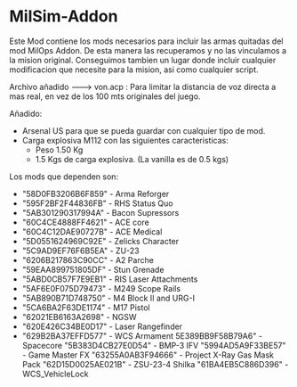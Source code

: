 # MilSim-Addon

Este Mod contiene los mods necesarios para incluir las armas quitadas del mod MilOps Addon. De esta manera las recuperamos y no las vinculamos a la mision original. Conseguimos tambien un lugar donde incluir cualquier modificacion que necesite para la mision, asi como cualquier script.

Archivo añadido ---> von.acp : Para limitar la distancia de voz directa a mas real, en vez de los 100 mts originales del juego.

Añadido:
- Arsenal US para que se pueda guardar con cualquier tipo de mod.
- Carga explosiva M112 con las siguientes caracteristicas:
  - Peso 1.50 Kg
  - 1.5 Kgs de carga explosiva. (La vanilla es de 0.5 kgs) 

Los mods que dependen son:

- "58D0FB3206B6F859" - Arma Reforger
- "595F2BF2F44836FB" - RHS Status Quo
- "5AB301290317994A" - Bacon Supressors
- "60C4CE4888FF4621" - ACE core
- "60C4C12DAE90727B" - ACE Medical
- "5D0551624969C92E" - Zelicks Character
- "5C9AD9EF76F6B5EA" - ZU-23
- "6206B217863C90CC" - A2 Parche
- "59EAA899751805DF" - Stun Grenade
- "5ABD0CB57F7E9EB1" - RIS Laser Attachments
- "5AF6E0F075D79473" - M249 Scope Rails
- "5AB890B71D748750" - M4 Block II and URG-I
- "5CA6BA2F63DE1174" - M17 Pistol
- "62021EB6163A2698" - NGSW
- "620E426C34BE0D17" - Laser Rangefinder
- "629B2BA37EFFD577" - WCS Armament
5E389BB9F58B79A6" - Spacecore
"5B383D4CB27E0D54" - BMP-3 IFV
"5994AD5A9F33BE57" - Game Master FX
"63255A0AB3F94666" - Project X-Ray Gas Mask Pack
"62D15D0025AE021B" - ZSU-23-4 Shilka
"61BA4EB5C886D396" - WCS_VehicleLock
